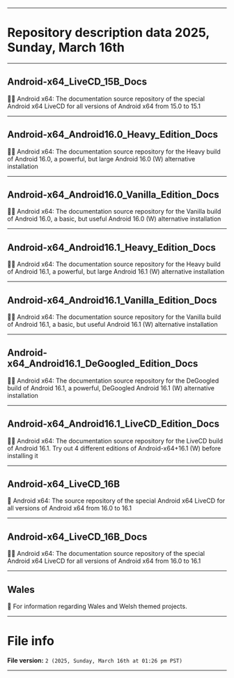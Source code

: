 
***

# Repository description data 2025, Sunday, March 16th

---

## Android-x64_LiveCD_15B_Docs

🤖️📖️ Android x64: The documentation source repository of the special Android x64 LiveCD for all versions of Android x64 from 15.0 to 15.1

---

## Android-x64_Android16.0_Heavy_Edition_Docs

🤖️📖️ Android x64: The documentation source repository for the Heavy build of Android 16.0, a powerful, but large Android 16.0 (W) alternative installation

---

## Android-x64_Android16.0_Vanilla_Edition_Docs

🤖️📖️ Android x64: The documentation source repository for the Vanilla build of Android 16.0, a basic, but useful Android 16.0 (W) alternative installation

---

## Android-x64_Android16.1_Heavy_Edition_Docs

🤖️📖️ Android x64: The documentation source repository for the Heavy build of Android 16.1, a powerful, but large Android 16.1 (W) alternative installation

---

## Android-x64_Android16.1_Vanilla_Edition_Docs

🤖️📖️ Android x64: The documentation source repository for the Vanilla build of Android 16.1, a basic, but useful Android 16.1 (W) alternative installation

---

## Android-x64_Android16.1_DeGoogled_Edition_Docs

🤖️📖️ Android x64: The documentation source repository for the DeGoogled build of Android 16.1, a powerful, DeGoogled Android 16.1 (W) alternative installation 

---

## Android-x64_Android16.1_LiveCD_Edition_Docs

🤖️📖️ Android x64: The documentation source repository for the LiveCD build of Android 16.1. Try out 4 different editions of Android-x64+16.1 (W) before installing it 

---

## Android-x64_LiveCD_16B

🤖️ Android x64: The source repository of the special Android x64 LiveCD for all versions of Android x64 from 16.0 to 16.1

---

## Android-x64_LiveCD_16B_Docs

🤖️📖️ Android x64: The documentation source repository of the special Android x64 LiveCD for all versions of Android x64 from 16.0 to 16.1

---

## Wales

🏴󠁧󠁢󠁷󠁬󠁳󠁿️ For information regarding Wales and Welsh themed projects. 

***

# File info

**File version:** `2 (2025, Sunday, March 16th at 01:26 pm PST)`

***


